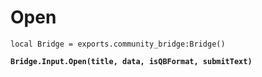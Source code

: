 # Open



<pre class="language-lua"><code class="lang-lua">local Bridge = exports.community_bridge:Bridge()

<strong>Bridge.Input.Open(title, data, isQBFormat, submitText)
</strong>
</code></pre>

